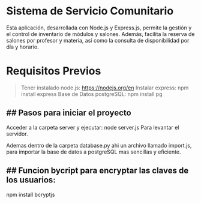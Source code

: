 # Sistema de Servicio Comunitario

Esta aplicación, desarrollada con Node.js y Express.js, permite la gestión y el control de inventario de módulos y salones. Además, facilita la reserva de salones por profesor y materia, así como la consulta de disponibilidad por día y horario.

# Requisitos Previos

> Tener instalado node.js: https://nodejs.org/en
Instalar express: npm install express
Base de Datos postgreSQL: npm install pg
> 

## ## Pasos para iniciar el proyecto

Acceder a la carpeta server y ejecutar: node server.js
Para levantar el servidor.

Ademas dentro de la carpeta database.py ahi un archivo llamado import.js, para importar la base de datos a postgreSQL mas sencillas y eficiente.
## ## Funcion bycript para encryptar las claves de los usuarios:
npm install bcryptjs

